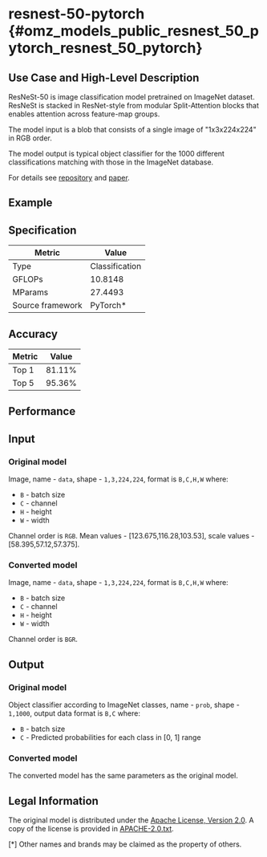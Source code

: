# resnest-50-pytorch {#omz_models_public_resnest_50_pytorch_resnest_50_pytorch}

## Use Case and High-Level Description

ResNeSt-50 is image classification model pretrained on ImageNet dataset. ResNeSt is stacked in ResNet-style from modular Split-Attention blocks that enables attention across feature-map groups.

The model input is a blob that consists of a single image of "1x3x224x224" in RGB order.

The model output is typical object classifier for the 1000 different classifications  matching with those in the ImageNet database.

For details see [repository](https://github.com/zhanghang1989/ResNeSt) and [paper](https://arxiv.org/pdf/2004.08955.pdf).

## Example

## Specification

| Metric           | Value          |
| ---------------- | -------------- |
| Type             | Classification |
| GFLOPs           | 10.8148         |
| MParams          | 27.4493       |
| Source framework | PyTorch\*      |

## Accuracy

| Metric | Value |
| ------ | ----- |
| Top 1  | 81.11% |
| Top 5  | 95.36% |

## Performance

## Input

### Original model

Image, name - `data`,  shape - `1,3,224,224`, format is `B,C,H,W` where:

- `B` - batch size
- `C` - channel
- `H` - height
- `W` - width

Channel order is `RGB`.
Mean values - [123.675,116.28,103.53], scale values - [58.395,57.12,57.375].

### Converted model

Image, name - `data`,  shape - `1,3,224,224`, format is `B,C,H,W` where:

- `B` - batch size
- `C` - channel
- `H` - height
- `W` - width

Channel order is `BGR`.

## Output

### Original model

Object classifier according to ImageNet classes, name - `prob`,  shape - `1,1000`, output data format is `B,C` where:

- `B` - batch size
- `C` - Predicted probabilities for each class in  [0, 1] range

### Converted model

The converted model has the same parameters as the original model.

## Legal Information

The original model is distributed under the
[Apache License, Version 2.0](https://raw.githubusercontent.com/zhanghang1989/ResNeSt/master/LICENSE).
A copy of the license is provided in [APACHE-2.0.txt](../licenses/APACHE-2.0.txt).

[*] Other names and brands may be claimed as the property of others.
